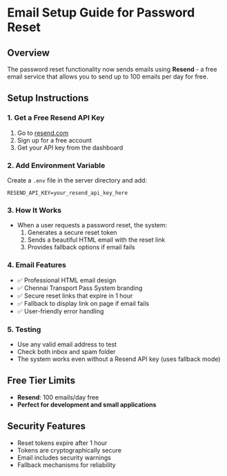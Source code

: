 # Email Setup Guide for Password Reset

## Overview
The password reset functionality now sends emails using **Resend** - a free email service that allows you to send up to 100 emails per day for free.

## Setup Instructions

### 1. Get a Free Resend API Key
1. Go to [resend.com](https://resend.com)
2. Sign up for a free account
3. Get your API key from the dashboard

### 2. Add Environment Variable
Create a `.env` file in the server directory and add:
```
RESEND_API_KEY=your_resend_api_key_here
```

### 3. How It Works
- When a user requests a password reset, the system:
  1. Generates a secure reset token
  2. Sends a beautiful HTML email with the reset link
  3. Provides fallback options if email fails

### 4. Email Features
- ✅ Professional HTML email design
- ✅ Chennai Transport Pass System branding
- ✅ Secure reset links that expire in 1 hour
- ✅ Fallback to display link on page if email fails
- ✅ User-friendly error handling

### 5. Testing
- Use any valid email address to test
- Check both inbox and spam folder
- The system works even without a Resend API key (uses fallback mode)

## Free Tier Limits
- **Resend**: 100 emails/day free
- **Perfect for development and small applications**

## Security Features
- Reset tokens expire after 1 hour
- Tokens are cryptographically secure
- Email includes security warnings
- Fallback mechanisms for reliability
